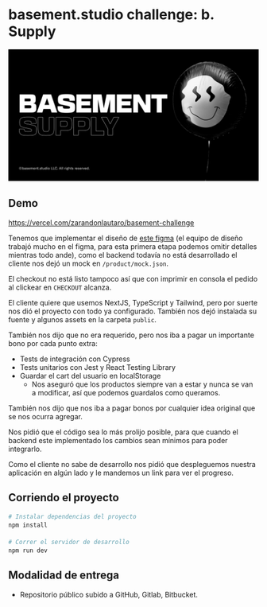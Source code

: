 # basement.studio challenge: b. Supply

![Basement studio](./public/og.png "basement.supply")

## Demo
https://vercel.com/zarandonlautaro/basement-challenge

Tenemos que implementar el diseño de [este figma](https://www.figma.com/file/BYjaSbdPyhEL0ucneDlIQ0/Dev-Challenge?node-id=1%3A218) (el equipo de diseño trabajó mucho en el figma, para esta primera etapa podemos omitir detalles mientras todo ande), como el backend todavía no está desarrollado el cliente nos dejó un mock en `/product/mock.json`.

El checkout no está listo tampoco así que con imprimir en consola el pedido al clickear en `CHECKOUT` alcanza.

El cliente quiere que usemos NextJS, TypeScript y Tailwind, pero por suerte nos dió el proyecto con todo ya configurado. También nos dejó instalada su fuente y algunos assets en la carpeta `public`.

También nos dijo que no era requerido, pero nos iba a pagar un importante bono por cada punto extra:
* Tests de integración con Cypress
* Tests unitarios con Jest y React Testing Library
* Guardar el cart del usuario en localStorage
  * Nos aseguró que los productos siempre van a estar y nunca se van a modificar, así que podemos guardalos como queramos.

También nos dijo que nos iba a pagar bonos por cualquier idea original que se nos ocurra agregar.

Nos pidió que el código sea lo más prolijo posible, para que cuando el backend este implementado los cambios sean mínimos para poder integrarlo.

Como el cliente no sabe de desarrollo nos pidió que despleguemos nuestra aplicación en algún lado y le mandemos un link para ver el progreso.

## Corriendo el proyecto
```bash
# Instalar dependencias del proyecto
npm install

# Correr el servidor de desarrollo
npm run dev
```

## Modalidad de entrega
* Repositorio público subido a GitHub, Gitlab, Bitbucket.
